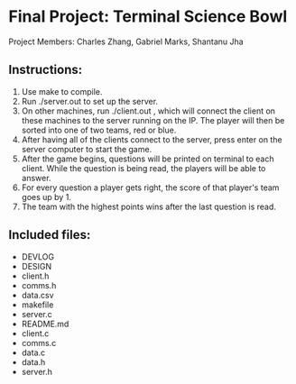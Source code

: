 # Final Project: Terminal Science Bowl

Project Members: Charles Zhang, Gabriel Marks, Shantanu Jha

<h2>Instructions:</h2>

1. Use make to compile. 
2. Run ./server.out to set up the server. 
3. On other machines, run ./client.out <IP>, which will connect the client on these machines to the server running on the IP. The player will then be sorted into one of two teams, red or blue.
4. After having all of the clients connect to the server, press enter on the server computer to start the game. 
5. After the game begins, questions will be printed on terminal to each client. While the question is being read, the players will be able to answer. 
6. For every question a player gets right, the score of that player's team goes up by 1. 
7. The team with the highest points wins after the last question is read.

<h2>Included files:</h2>

- DEVLOG
- DESIGN			
- client.h	
- comms.h		
- data.csv	
- makefile	
- server.c
- README.md	
- client.c	
- comms.c				
- data.c
- data.h
- server.h
